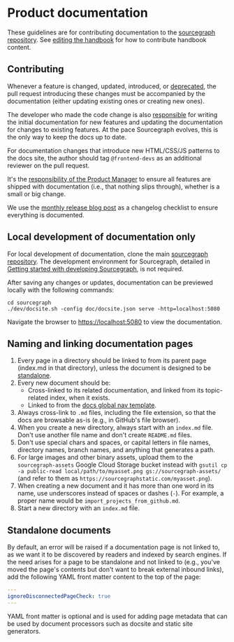 # Product documentation

These guidelines are for contributing documentation to the [sourcegraph repository](https://github.com/sourcegraph/sourcegraph/tree/master/doc). See [editing the handbook](../editing.md) for how to contribute handbook content.

## Contributing

Whenever a feature is changed, updated, introduced, or [deprecated](../product/deprecation_process.md), the pull request introducing these changes must be accompanied by the documentation (either updating existing ones or creating new ones).

The developer who made the code change is also [responsible](../../handbook/engineering/roles.md#software-engineer) for writing the initial documentation for new features and updating the documentation for changes to existing features. At the pace Sourcegraph evolves, this is the only way to keep the docs up to date.

For documentation changes that introduce new HTML/CSS/JS patterns to the docs site, the author should tag `@frontend-devs` as an additional reviewer on the pull request.

It's the [responsibility of the Product Manager](../../handbook/product/roles/index.md#product-manager) to ensure all features are shipped with documentation (i.e., that nothing slips through), whether is a small or big change.

We use the [monthly release blog post](https://about.sourcegraph.com/blog) as a changelog checklist to ensure everything is documented.

## Local development of documentation only

For local development of documentation, clone the main [sourcegraph repository](https://github.com/sourcegraph/sourcegraph/tree/master/).  The development environment for Sourcegraph, detailed in [Getting started with developing Sourcegraph](https://github.com/sourcegraph/sourcegraph/blob/master/doc/dev/local_development.md), is not required.

After saving any changes or updates, documentation can be previewed locally with the following commands:

```
cd sourcegraph
./dev/docsite.sh -config doc/docsite.json serve -http=localhost:5080
```

Navigate the browser to [https://localhost:5080](https://localhost:5080) to view the documentation.

## Naming and linking documentation pages

1. Every page in a directory should be linked to from its parent page (index.md in that directory), unless the document is designed to be [standalone](#standalone-documents).
1. Every new document should be:
    - Cross-linked to its related documentation, and linked from its topic-related index, when it exists.
    - Linked to from the [docs global nav template](https://github.com/sourcegraph/sourcegraph/blob/master/doc/_resources/templates/document.html#L58).
1. Always cross-link to `.md` files, including the file extension, so that the docs are browsable as-is (e.g., in GitHub's file browser).
1. When you create a new directory, always start with an `index.md` file. Don't use another file name and don't create `README.md` files.
1. Don't use special chars and spaces, or capital letters in file names, directory names, branch names, and anything that generates a path.
1. For large images and other binary assets, upload them to the `sourcegraph-assets` Google Cloud Storage bucket instead with `gsutil cp -a public-read local/path/to/myasset.png gs://sourcegraph-assets/` (and refer to them as `https://sourcegraphstatic.com/myasset.png`).
1. When creating a new document and it has more than one word in its name, use underscores instead of spaces or dashes (`-`). For example, a proper name would be `import_projects_from_github.md`.
1. Start a new directory with an `index.md` file.

## Standalone documents

By default, an error will be raised if a documentation page is not linked to, as we want it to be discovered by readers and indexed by search engines. If the need arises for a page to be standalone and not linked to (e.g., you've moved the page's contents but don't want to break external inbound links), add the following YAML front matter content to the top of the page:

```yaml
---
ignoreDisconnectedPageCheck: true
---
```

YAML front matter is optional and is used for adding page metadata that can be used by document processors such as docsite and static site generators.
